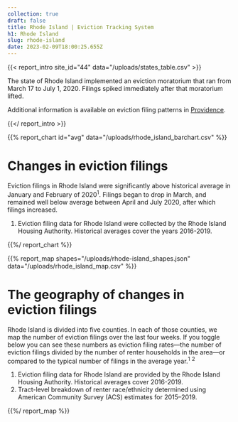 ```yaml
---
collection: true
draft: false
title: Rhode Island | Eviction Tracking System
h1: Rhode Island
slug: rhode-island
date: 2023-02-09T18:00:25.655Z
---
```

{{< report_intro site_id="44" data="/uploads/states_table.csv" >}}

The state of Rhode Island implemented an eviction moratorium that ran from March 17 to July 1, 2020. Filings spiked immediately after that moratorium lifted.

 Additional information is available on eviction filing patterns in [Providence](https://evictionlab.org/eviction-tracking/providence-ri/).

{{</ report_intro >}}


{{% report_chart id="avg" data="/uploads/rhode_island_barchart.csv" %}}







# Changes in eviction filings

Eviction filings in Rhode Island were significantly above historical average in January and February of 2020<sup>1</sup>. Filings began to drop in March, and remained well below average between April and July 2020, after which filings increased. 

1. Eviction filing data for Rhode Island were collected by the Rhode Island Housing Authority. Historical averages cover the years 2016-2019.







{{%/ report_chart %}}



{{% report_map shapes="/uploads/rhode-island_shapes.json" data="/uploads/rhode_island_map.csv" %}}



# The geography of changes in eviction filings

Rhode Island is divided into five counties. In each of those counties, we map the number of eviction filings over the last four weeks. If you toggle below you can see these numbers as eviction filing rates—the number of eviction filings divided by the number of renter households in the area—or compared to the typical number of filings in the average year.<sup>1</sup> <sup>2</sup>

1. Eviction filing data for Rhode Island are provided by the Rhode Island Housing Authority. Historical averages cover 2016-2019. 
2. Tract-level breakdown of renter race/ethnicity determined using American Community Survey (ACS) estimates for 2015–2019.



{{%/ report_map %}}